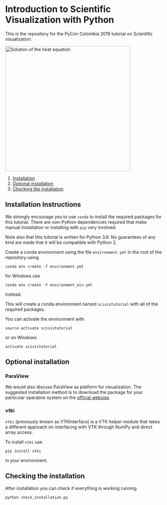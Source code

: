 

# Introduction to Scientific Visualization with Python

This is the repository for the PyCon Colombia 2019 tutorial on Scientific
visualization.

<img src="./img/heat_smiley.gif"
    alt="Solution of the heat equation"
    width=400>

 1. [Installation](##installation-instructions)
 2. [Optional installation](##optional-installation)
 3. [Checking the installation](##checking-the-installation)


## Installation Instructions

We strongly encourage you to use ``conda`` to install the required packages for
this tutorial. There are non-Python dependencies required that make manual
installation or installing with ``pip`` very involved.

Note also that this tutorial is written for Python 3.6. No guarantees of any
kind are made that it will be compatible with Python 2.



Create a conda environment using the file ``environment.yml`` in the root
of the repository using

```console
conda env create -f environment.yml
```

for Windows use

```console
conda env create -f environment_win.yml
```

instead.

This will create a conda environment named `scivistutorial` with all of the
required packages.

You can activate the environment with

```console
source activate scivistutorial
```
or on Windows:

```console
activate scivistutorial
```

## Optional installation

### ParaView
We would also discuss ParaView as platform for visualization. The suggested
installation method is to download the package for your particular operative
system on the [official websise](https://www.paraview.org/download/).

### vtki

``vtki`` (previously known as VTKInterface) is a VTK helper module that takes
a different approach on interfacing with VTK through NumPy and direct array
access.

To install ``vtki`` use

    pip install vtki

in your environment.

## Checking the installation

After installation you can check if everything is working running

    python check_installation.py
